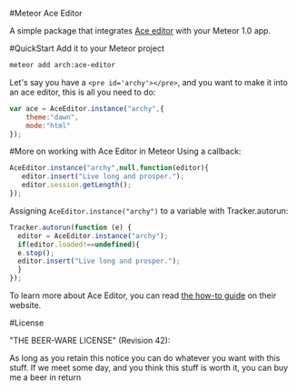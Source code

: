 #Meteor Ace Editor 

A simple package that integrates <a href="http://ace.c9.io/">Ace editor</a> with your Meteor 1.0 app.

#QuickStart
Add it to your Meteor project
```bash
meteor add arch:ace-editor
```

Let's say you have a `<pre id='archy'></pre>`, and you want to make it into an ace editor, this is all you need to do:
```javascript
var ace = AceEditor.instance("archy",{
    theme:"dawn", 
    mode:"html"
});
```

#More on working with Ace Editor in Meteor
Using a callback:
```javascript
AceEditor.instance("archy",null,function(editor){
   editor.insert("Live long and prosper.");
   editor.session.getLength();
});
```


Assigning `AceEditor.instance("archy")` to a variable with Tracker.autorun:
```javascript
Tracker.autorun(function (e) {
  editor = AceEditor.instance("archy");
  if(editor.loaded!==undefined){
  e.stop();
  editor.insert("Live long and prosper.");
  }
});
```

To learn more about Ace Editor, you can read <a href="http://ace.c9.io/#nav=howto">the how-to guide</a> on their website.

#License

"THE BEER-WARE LICENSE" (Revision 42):

As long as you retain this notice you can do whatever you want with this stuff. If we meet some day, and you think this stuff is worth it, you can buy me a beer in return